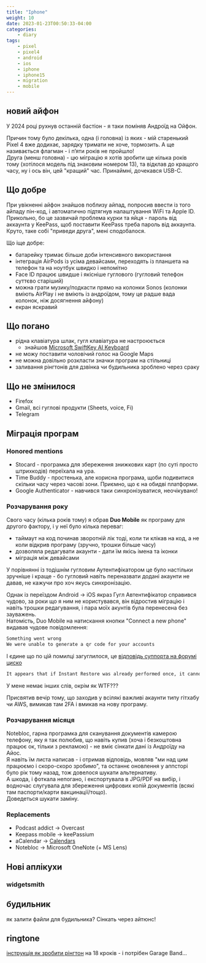 ```yaml
---
title: "Iphone"
weight: 10
date: 2023-01-23T00:50:33-04:00
categories:
    - diary
tags:
    - pixel
    - pixel4
    - android
    - ios
    - iphone
    - iphone15
    - migration
    - mobile
---
```


## новий айфон

У 2024 році рухнув останній бастіон - я таки поміняв Андроїд на Ойфон.
<!--more-->

Причин тому було декілька, одна (і головна) із яких - мій старенький Pixel 4 вже додихає, зарядку тримати не хоче, тормозить. А ще називається флагман - і пʼяти років не пройшло!  
Друга (менш головна) - цю міграцію я хотів зробити ще кілька років тому (хотілося модель під знаковим номером 13), та відклав до кращого часу, ну і ось він, цей "кращий" час. Принаймні, дочекався USB-C.

## Що добре

При увікненні айфон знайшов поблизу айпад, попросив ввести із того айпаду пін-код, і автоматично підтягнув налаштування WiFi та Apple ID. Прикольно, бо це зазвичай проблема курки та яйця - пароль від аккаунта у KeePass, щоб поставити KeePass треба пароль від аккаунта.  
Круто, таке собі "приведи друга", мені сподобалося.

Що іще добре:

- батарейку тримає більше доби інтенсивного використання
- інтеграція AirPods із усіма девайсами, переходять із планшета на телефон та на ноутбук швидко і непомітно
- Face ID працює швидше і якісніше гуглового (гугловий телефон суттєво старіший)
- можна грати музику/подкасти прямо на колонки Sonos (колонки вміють AirPlay і не вміють із андроїдом, тому це радше вада колонок, ніж досягнення айфону)
- екран яскравий

## Що погано

- рідна клавіатура шлак, гугл клавіатура не настроюється
  - знайшов [Microsoft SwiftKey AI Keyboard](https://apps.apple.com/us/app/microsoft-swiftkey-ai-keyboard/id911813648)
- не можу поставити чоловічий голос на Google Maps
- не можна довільно розкласти значки програм на стільниці
- заливання рінгтонів для дзвінка чи будильника зроблено через сраку

## Що не змінилося

- Firefox
- Gmail, всі гуглові продукти (Sheets, voice, Fi)
- Telegram

## Міграція програм

### Honored mentions

- Stocard - програмка для збереження знижкових карт (по суті просто штрихкодів) переїхала на ура.
- Time Buddy - простенька, але корисна програма, щоби подивитися скільки часу через часові зони. Приємно, що є на обидві платформи.
- Google Authenticator - навчився таки синхронізуватися, неочікувано!

### Розчарування року

Свого часу (кілька років тому) я обрав **Duo Mobile** як програму для другого фактору, і у неї було кілька переваг:

- таймаут на код починав зворотній лік тоді, коли ти клікав на код, а не коли відкрив програму (зручно, трошки більше часу)
- дозволяла редагувати акаунти - дати їм якісь імена та іконки
- міграція між девайсами

У порівнянні із тодішнім гугловим Аутентифікатором це було настільки зручніше і краще - бо гугловий навіть переназвати додані акаунти не давав, не кажучи про хоч якусь синхронізацію.

Однак із переїздом Android -> iOS якраз Гугл Автентифікатор справився чудово, за роки що я ним не користувався, він відростив міграцію і навіть трошки редагування, і пара моїх акунтів була перенесена без зауважень.  
Натомість, Duo Mobile на натискання кнопки "Connect a new phone" видавав чудове повідомлення:

```txt
Something went wrong
We were unable to generate a qr code for your accounts
```

І єдине що по цій помилці загуглилося, це [відповідь суппорта на форумі циско](https://community.cisco.com/t5/duo-mobile-app/android-qr-code-quot-something-went-wrong-quot/td-p/4877969)

```txt
It appears that if Instant Restore was already performed once, it cannot be performed again. 
```

У мене немає інших слів, окрім як WTF???

Присвятив вечір тому, що заходив у всілякі важливі акаунти типу гітхабу чи AWS, вимикав там 2FA і вмикав на нову програму.

### Розчарування місяця

Notebloc, гарна програмка для сканування документів камерою телефону, яку я так полюбив, що навіть купив (хоча і безкоштовна працює ок, тільки з рекламою) - не вміє сінкати дані із Андроїду на Айос.  
Я навіть їм листа написав  - і отримав відповідь, мовляв "ми над цим працюємо і скоро-скоро зробимо", та останнє оновлення у аппсторі було рік тому назад, тож довелося шукати альтернативу.  
А шкода, і фоткала непогано, і експортувала в JPG/PDF на вибір, і водночас слугувала для збереження цифрових копій документів (всякі там паспорти/карти вакцинації/тощо).  
Доведеться шукати заміну.

### Replacements

- Podcast addict -> Overcast
- Keepass mobile -> keePassium
- aCalendar -> [Calendars](https://apps.apple.com/us/app/calendars-planner-organizer/id608834326)
- Notebloc -> Microsoft OneNote (+ MS Lens)


## Нові аплікухи

### widgetsmith

## будильник

як залити файли для будильника? Сінкать через айтюнс!

## ringtone

[інструкція як зробити рінгтон](https://mashable.com/article/how-to-set-a-song-as-your-ringtone-on-iphone) на 18 кроків - і потрібен Garage Band...